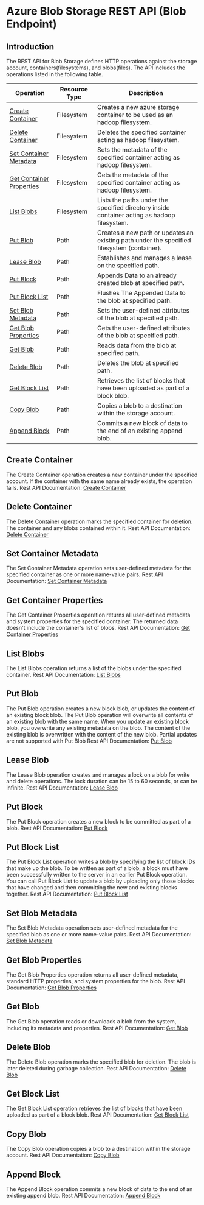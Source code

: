 <!---
  Licensed under the Apache License, Version 2.0 (the "License");
  you may not use this file except in compliance with the License.
  You may obtain a copy of the License at

   http://www.apache.org/licenses/LICENSE-2.0

  Unless required by applicable law or agreed to in writing, software
  distributed under the License is distributed on an "AS IS" BASIS,
  WITHOUT WARRANTIES OR CONDITIONS OF ANY KIND, either express or implied.
  See the License for the specific language governing permissions and
  limitations under the License. See accompanying LICENSE file.
-->

# Azure Blob Storage REST API (Blob Endpoint)

## Introduction
The REST API for Blob Storage defines HTTP operations against the storage account, containers(filesystems), and blobs(files).
The API includes the operations listed in the following table.

| Operation                                             | Resource Type | Description                                                                                 |
|-------------------------------------------------------|---------------|---------------------------------------------------------------------------------------------|
| [Create Container](#create-container)                 | Filesystem    | Creates a new azure storage container to be used as an hadoop filesystem.                   |
| [Delete Container](#delete-container)                 | Filesystem    | Deletes the specified container acting as hadoop filesystem.                                |
| [Set Container Metadata](#set-container-metadata)     | Filesystem    | Sets the metadata of the specified container acting as hadoop filesystem.                   |
| [Get Container Properties](#get-container-properties) | Filesystem    | Gets the metadata of the specified container acting as hadoop filesystem.                   |
| [List Blobs](#list-blobs)                             | Filesystem    | Lists the paths under the specified directory inside container acting as hadoop filesystem. |
| [Put Blob](#put-blob)                                 | Path          | Creates a new path or updates an existing path under the specified filesystem (container).  |
| [Lease Blob](#lease-blob)                             | Path          | Establishes and manages a lease on the specified path.                                      |
| [Put Block](#put-block)                               | Path          | Appends Data to an already created blob at specified path.                                  |
| [Put Block List](#put-block-list)                     | Path          | Flushes The Appended Data to the blob at specified path.                                    |
| [Set Blob Metadata](#set-blob-metadata)               | Path          | Sets the user-defined attributes of the blob at specified path.                             |
| [Get Blob Properties](#get-blob-properties)           | Path          | Gets the user-defined attributes of the blob at specified path.                             |
| [Get Blob](#get-blob)                                 | Path          | Reads data from the blob at specified path.                                                 |
| [Delete Blob](#delete-blob)                           | Path          | Deletes the blob at specified path.                                                         |
| [Get Block List](#get-block-list)                     | Path          | Retrieves the list of blocks that have been uploaded as part of a block blob.               |
| [Copy Blob](#copy-blob)                               | Path          | Copies a blob to a destination within the storage account.                                  |
| [Append Block](#append-block)                         | Path          | Commits a new block of data to the end of an existing append blob.                          |

## Create Container
The Create Container operation creates a new container under the specified account. If the container with the same name
already exists, the operation fails.
Rest API Documentation: [Create Container](https://docs.microsoft.com/en-us/rest/api/storageservices/create-container)

## Delete Container
The Delete Container operation marks the specified container for deletion. The container and any blobs contained within it.
Rest API Documentation: [Delete Container](https://docs.microsoft.com/en-us/rest/api/storageservices/delete-container)

## Set Container Metadata
The Set Container Metadata operation sets user-defined metadata for the specified container as one or more name-value pairs.
Rest API Documentation: [Set Container Metadata](https://docs.microsoft.com/en-us/rest/api/storageservices/set-container-metadata)

## Get Container Properties
The Get Container Properties operation returns all user-defined metadata and system properties for the specified container. The returned data doesn't include the container's list of blobs.
Rest API Documentation: [Get Container Properties](https://docs.microsoft.com/en-us/rest/api/storageservices/get-container-properties)

## List Blobs
The List Blobs operation returns a list of the blobs under the specified container.
Rest API Documentation: [List Blobs](https://docs.microsoft.com/en-us/rest/api/storageservices/list-blobs)

## Put Blob
The Put Blob operation creates a new block blob, or updates the content of an existing block blob.
The Put Blob operation will overwrite all contents of an existing blob with the same name.
When you update an existing block blob, you overwrite any existing metadata on the blob.
The content of the existing blob is overwritten with the content of the new blob.
Partial updates are not supported with Put Blob
Rest API Documentation: [Put Blob](https://docs.microsoft.com/en-us/rest/api/storageservices/put-blob)

## Lease Blob
The Lease Blob operation creates and manages a lock on a blob for write and delete operations. The lock duration can be 15 to 60 seconds, or can be infinite.
Rest API Documentation: [Lease Blob](https://docs.microsoft.com/en-us/rest/api/storageservices/lease-blob)

## Put Block
The Put Block operation creates a new block to be committed as part of a blob.
Rest API Documentation: [Put Block](https://docs.microsoft.com/en-us/rest/api/storageservices/put-block)

## Put Block List
The Put Block List operation writes a blob by specifying the list of block IDs that make up the blob. To be written as part of a blob, a block must have been successfully written to the server in an earlier Put Block operation. You can call Put Block List to update a blob by uploading only those blocks that have changed and then committing the new and existing blocks together.
Rest API Documentation: [Put Block List](https://docs.microsoft.com/en-us/rest/api/storageservices/put-block-list)

## Set Blob Metadata
The Set Blob Metadata operation sets user-defined metadata for the specified blob as one or more name-value pairs.
Rest API Documentation: [Set Blob Metadata](https://docs.microsoft.com/en-us/rest/api/storageservices/set-blob-metadata)

## Get Blob Properties
The Get Blob Properties operation returns all user-defined metadata, standard HTTP properties, and system properties for the blob.
Rest API Documentation: [Get Blob Properties](https://docs.microsoft.com/en-us/rest/api/storageservices/get-blob-properties)

## Get Blob
The Get Blob operation reads or downloads a blob from the system, including its metadata and properties.
Rest API Documentation: [Get Blob](https://docs.microsoft.com/en-us/rest/api/storageservices/get-blob)

## Delete Blob
The Delete Blob operation marks the specified blob for deletion. The blob is later deleted during garbage collection.
Rest API Documentation: [Delete Blob](https://docs.microsoft.com/en-us/rest/api/storageservices/delete-blob)

## Get Block List
The Get Block List operation retrieves the list of blocks that have been uploaded as part of a block blob.
Rest API Documentation: [Get Block List](https://docs.microsoft.com/en-us/rest/api/storageservices/get-block-list)

## Copy Blob
The Copy Blob operation copies a blob to a destination within the storage account.
Rest API Documentation: [Copy Blob](https://docs.microsoft.com/en-us/rest/api/storageservices/copy-blob)

## Append Block
The Append Block operation commits a new block of data to the end of an existing append blob.
Rest API Documentation: [Append Block](https://learn.microsoft.com/en-us/rest/api/storageservices/append-block)